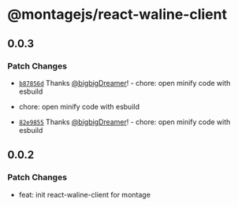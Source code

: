 # @montagejs/react-waline-client

## 0.0.3

### Patch Changes

- [`b87856d`](https://github.com/bigbigDreamer/montage/commit/b87856d3403b812f04186ca8df73a6f5c017772e) Thanks [@bigbigDreamer](https://github.com/bigbigDreamer)! - chore: open minify code with esbuild

* chore: open minify code with esbuild

- [`82e9855`](https://github.com/bigbigDreamer/montage/commit/82e9855095828c3a9567c7f8ec7afb87b7fcc136) Thanks [@bigbigDreamer](https://github.com/bigbigDreamer)! - chore: open minify code with esbuild

## 0.0.2

### Patch Changes

- feat: init react-waline-client for montage
